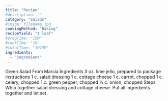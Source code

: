 ```yaml
---
title: "Recipe"
#description: ""
category: "Salads"
#image: filename.jpg
cookingMethod: "Baking"
recipeYield: "1 loaf"
#prepTime: "15M"
#cookTime: "1H"
#totalTime: "1H15M"
ingredients:
  - "ingredient"
---
```


Green Salad
From Marcia
Ingredients
3 oz. lime jello, prepared to package instructions
1 c. salad dressing
1 c. cottage cheese
1 c. carrot, chopped
1 c. celery, chopped
1 c. green pepper, chopped
⅓ c. onion, chopped
Steps
Whip together salad dressing and cottage cheese.
Put all ingredients together and let set.
